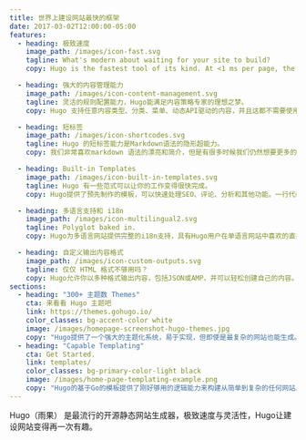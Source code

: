 ```yaml
---
title: 世界上建设网站最快的框架
date: 2017-03-02T12:00:00-05:00
features:
  - heading: 极致速度
    image_path: /images/icon-fast.svg
    tagline: What's modern about waiting for your site to build?
    copy: Hugo is the fastest tool of its kind. At <1 ms per page, the average site builds in less than a second.

  - heading: 强大的内容管理能力
    image_path: /images/icon-content-management.svg
    tagline: 灵活的规则配置能力，Hugo能满足内容策略专家的理想之梦。
    copy: Hugo 支持任意内容类型、分类、菜单、动态API驱动的内容，并且这都不需要使用任何插件即可实现。

  - heading: 短标签
    image_path: /images/icon-shortcodes.svg
    tagline: Hugo 的短标签能力是Markdown语法的隐形超能力。
    copy: 我们非常喜欢markdown 语法的漂亮和简介，但是有很多时候我们仍然想要更多的灵活性能力。Hugo 短标签则既实现了语法漂亮又实现了灵活性。

  - heading: Built-in Templates
    image_path: /images/icon-built-in-templates.svg
    tagline: Hugo 有一些范式可以让你的工作变得很快完成。
    copy: Hugo提供了预先制作的模板，可以快速处理SEO、评论、分析和其他功能。一行代码你就可以完成。

  - heading: 多语言支持和 i18n
    image_path: /images/icon-multilingual2.svg
    tagline: Polyglot baked in.
    copy: Hugo为多语言网站提供完整的i18n支持，具有Hugo用户在单语言网站中喜欢的直接开发体验。

  - heading: 自定义输出内容格式
    image_path: /images/icon-custom-outputs.svg
    tagline: 仅仅 HTML 格式不够用吗？
    copy: Hugo允许你以多种格式输出内容，包括JSON或AMP，并可以轻松创建自己的内容。
sections:
  - heading: "300+ 主题数 Themes"
    cta: 来看看 Hugo 主题吧
    link: https://themes.gohugo.io/
    color_classes: bg-accent-color white
    image: /images/homepage-screenshot-hugo-themes.jpg
    copy: "Hugo提供了一个强大的主题化系统，易于实现，但即使是最复杂的网站也能生成。"
  - heading: "Capable Templating"
    cta: Get Started.
    link: templates/
    color_classes: bg-primary-color-light black
    image: /images/home-page-templating-example.png
    copy: "Hugo的基于Go的模板提供了刚好够用的逻辑能力来构建从简单到复杂的任何网站。"
---
```


Hugo（雨果） 是最流行的开源静态网站生成器，极致速度与灵活性，Hugo让建设网站变得再一次有趣。
